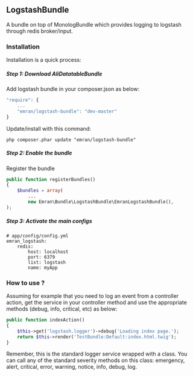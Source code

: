 ## LogstashBundle

A bundle on top of MonologBundle which provides logging to logstash through redis broker/input.

### Installation

Installation is a quick process:

##### Step 1: Download AliDatatableBundle

Add logstash bundle in your composer.json as below:

```js
"require": {
    ...
    "emran/logstash-bundle": "dev-master"
}
```

Update/install with this command:

```
php composer.phar update "emran/logstash-bundle"
```

##### Step 2:  Enable the bundle

Register the bundle

```php
public function registerBundles()
{
    $bundles = array(
        ...
        new Emran\Bundle\LogstashBundle\EmranLogstashBundle(),
);
```

##### Step 3:  Activate the main configs

```
# app/config/config.yml
emran_logstash:
    redis:
        host: localhost
        port: 6379
        list: logstash
        name: myApp
```

### How to use ?

Assuming for example that you need to log an event from a controller action, get the service in your controller method
and use the appropriate methods (debug, info, critical, etc) as below:

```php
public function indexAction()
{
    $this->get('logstash.logger')->debug('Loading index page.');
    return $this->render('TestBundle:Default:index.html.twig');
}

```

Remember, this is the standard logger service wrapped with a class. You can call any of the standard severity methods on
this class: emergency, alert, critical, error, warning, notice, info, debug, log.